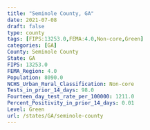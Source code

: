 ```yaml
---
title: "Seminole County, GA"
date: 2021-07-08
draft: false
type: county
tags: [FIPS:13253.0,FEMA:4.0,Non-core,Green]
categories: [GA]
County: Seminole County
State: GA
FIPS: 13253.0
FEMA_Region: 4.0
Population: 8090.0
NCHS_Urban_Rural_Classification: Non-core
Tests_in_prior_14_days: 98.0
Fourteen_day_test_rate_per_100000: 1211.0
Percent_Positivity_in_prior_14_days: 0.01
Level: Green
url: /states/GA/seminole-county
---
```



